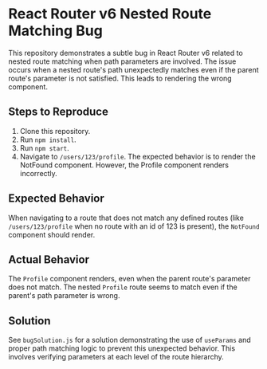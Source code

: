 # React Router v6 Nested Route Matching Bug

This repository demonstrates a subtle bug in React Router v6 related to nested route matching when path parameters are involved.  The issue occurs when a nested route's path unexpectedly matches even if the parent route's parameter is not satisfied. This leads to rendering the wrong component.

## Steps to Reproduce

1. Clone this repository.
2. Run `npm install`.
3. Run `npm start`.
4. Navigate to `/users/123/profile`.  The expected behavior is to render the NotFound component.  However, the Profile component renders incorrectly.

## Expected Behavior

When navigating to a route that does not match any defined routes (like `/users/123/profile` when no route with an id of 123 is present), the `NotFound` component should render. 

## Actual Behavior

The `Profile` component renders, even when the parent route's parameter does not match.  The nested `Profile` route seems to match even if the parent's path parameter is wrong.

## Solution

See `bugSolution.js` for a solution demonstrating the use of `useParams` and proper path matching logic to prevent this unexpected behavior.  This involves verifying parameters at each level of the route hierarchy.